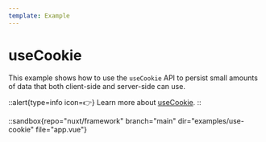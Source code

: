 ```yaml
---
template: Example
---
```


# useCookie

This example shows how to use the `useCookie` API to persist small amounts of data that both client-side and server-side can use.

::alert{type=info icon=👉}
Learn more about [useCookie](/docs/usage/cookies).
::

::sandbox{repo="nuxt/framework" branch="main" dir="examples/use-cookie" file="app.vue"}
